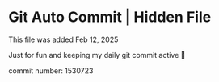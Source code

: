 # Git Auto Commit | Hidden File

This file was added Feb 12, 2025

Just for fun and keeping my daily git commit active 🤪

commit number: 1530723
